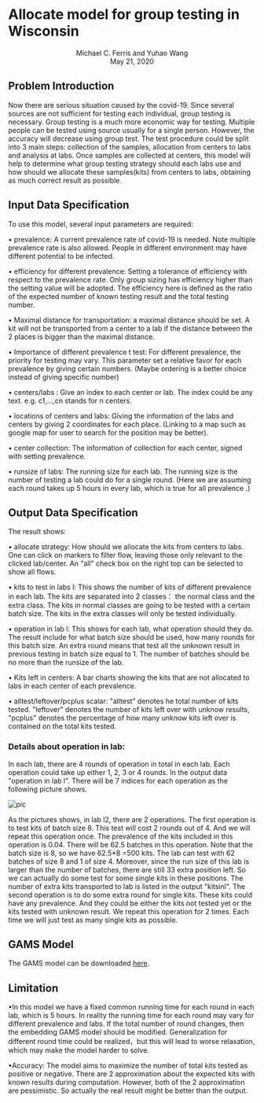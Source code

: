 # Allocate model for group testing in Wisconsin

<center>Michael C. Ferris and Yuhao Wang </center> 

<center> May 21, 2020 </center>

## Problem Introduction

Now there are serious situation caused by the covid-19. Since several sources
are not sufficient for testing each individual, group testing is necessary.
Group testing is a much more economic way for testing. Multiple people
can be tested using source usually for a single person. However, the accuracy
will decrease using group test. The test procedure could be split into 3 main
steps: collection of the samples, allocation from centers to labs and analysis
at labs. Once samples are collected at centers, this model will help to determine
what group testing strategy should each labs use and how should we
allocate these samples(kits) from centers to labs, obtaining as much correct
result as possible.

## Input Data Specification

To use this model, several input parameters are required:

• prevalence: A current prevalence rate of covid-19 is needed. Note multiple
prevalence rate is also allowed. People in different environment
may have different potential to be infected.

• efficiency for different prevalence: Setting a tolerance of efficiency with
respect to the prevalence rate. Only group sizing has efficiency higher
than the setting value will be adopted. The efficiency here is defined
as the ratio of the expected number of known testing result and the
total testing number.

• Maximal distance for transportation: a maximal distance should be
set. A kit will not be transported from a center to a lab if the distance
between the 2 places is bigger than the maximal distance.

• Importance of different prevalence t test: For different prevalence, the
priority for testing may vary. This parameter set a relative favor for
each prevalence by giving certain numbers.
(Maybe ordering is a better choice instead of giving specific number)

• centers/labs : Give an index to each center or lab. The index could be
any text. e.g. c1,...,cn stands for n centers.

• locations of centers and labs: Giving the information of the labs and
centers by giving 2 coordinates for each place.
(Linking to a map such as google map for user to search for the position
may be better).

• center collection: The information of collection for each center, signed
with setting prevalence.

• runsize of labs: The running size for each lab. The running size is the
number of testing a lab could do for a single round.
(Here we are assuming each round takes up 5 hours in every lab, which is true for all prevalence .)

## Output Data Specification

The result shows:

• allocate strategy: How should we allocate the kits from centers to labs.  One can click on markers to filter flow, leaving those only relevant to the clicked lab/center. An "all" check box on the right top can be selected to show all flows.

• kits to test in labs l: This shows the number of kits of different prevalence
in each lab. The kits are separated into 2 classes： the normal class and the extra class. The kits in normal classes are going to be tested with a certain batch size. The kits in the extra classes will only be tested individually.

• operation in lab l: This shows for each lab, what operation should
they do. The result include for what batch size should be used, how
many rounds for this batch size. An extra round means that test all
the unknown result in previous testing in batch size equal to 1. The
number of batches should be no more than the runsize of the lab.

• Kits left in centers: A bar charts showing the kits that are not allocated to labs in each
center of each prevalence.

• alltest/leftover/pcplus scalar: "alltest" denotes he total number of kits tested. "leftover" denotes the
number of kits left over with unknow results, "pcplus" denotes the percentage of how many unknow kits left over is contained on the total kits tested.

### Details about operation in lab:

In each lab, there are 4 rounds of operation in total in each lab. Each operation could take up either 1, 2, 3 or 4 rounds. In the output data "operation in lab l". There will be 7 indices for each operation as the following picture shows. 

![pic](https://i.ibb.co/BKXMDZ2/image-20200525162421042.png)

As the pictures shows, in lab l2, there are 2 operations. The first operation is to test kits of batch size 8. This test will cost 2 rounds out of 4. And we will repeat this operation once. The prevalence of the kits included in this operation is 0.04. There will be 62.5 batches in this operation. Note that the batch size is 8, so we have 62.5*8 =500 kits. The lab can test with 62 batches of size 8 and 1 of size 4. Moreover, since the run size of this lab is larger than the number of batches, there are still 33 extra position left. So we can actually do some test for some single kits in these positions. The number of extra kits transported to lab is listed in the output "kitsinl". The second operation is to do some extra round for single kits. These kits could have any prevalence. And they could be either the kits  not tested yet or the kits tested with unknown result. We repeat this operation for 2 times. Each time we will just test as many single kits as possible.



<h2>
    GAMS Model
</h2>

The GAMS model can be downloaded <a href="static_allocate_miro3/allocate_miro3.gms" target="_blank">here</a>.



## Limitation

•In this model we have a fixed common running time for each round in each lab, which is 5 hours. In reality the running time for each round may vary for different prevalence and labs. If the total number of round changes, then the embedding GAMS model should be modified. Generalization for different round time could be realized，but this will lead to worse relaxation, which may make the model harder to solve.

•Accuracy: The model aims to maximize the number of total kits tested as positive or negative. There are 2 approximation about the expected kits with known results during computation. However, both of the 2 approximation are pessimistic. So actually the real result might be better than the output. 
